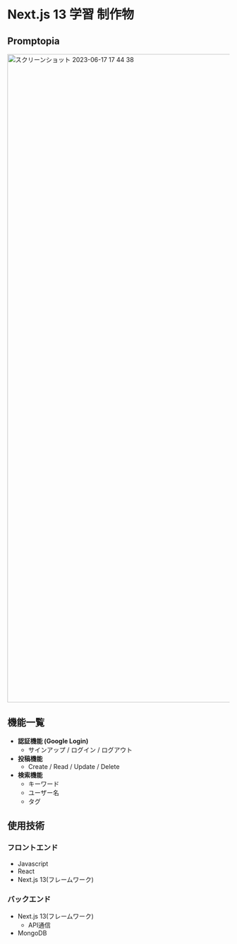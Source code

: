 # **Next.js 13 学習 制作物**

## **Promptopia**
<img width="1469" alt="スクリーンショット 2023-06-17 17 44 38" src="https://github.com/shtk0119/promptopia/assets/119676984/4c063db9-a3c4-4a21-87ea-c4ede382526d">

## **機能一覧**
- **認証機能 (Google Login)**
  - サインアップ / ログイン / ログアウト
- **投稿機能**
  - Create / Read / Update / Delete
- **検索機能**
  - キーワード
  - ユーザー名
  - タグ

## **使用技術**
### **フロントエンド**
- Javascript
- React
- Next.js 13(フレームワーク)

### **バックエンド**
- Next.js 13(フレームワーク)
  - API通信
- MongoDB
